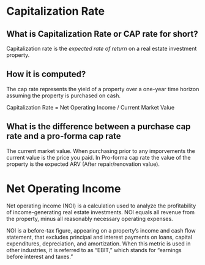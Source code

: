 # Capitalization Rate

## What is Capitalization Rate or CAP rate for short?

Capitalization rate is the _expected rate of return_ on a real estate investment property.

## How it is computed?

The cap rate represents the yield of a property over a one-year time horizon assuming the property is purchased on cash.

Capitalization Rate = Net Operating Income / Current Market Value

## What is the difference between a purchase cap rate and a pro-forma cap rate

The current market value. When purchasing prior to any imporvements the current value is the price you paid.
In Pro-forma cap rate the value of the property is the expected ARV (After repair/renovation value).

# Net Operating Income

Net operating income (NOI) is a calculation used to analyze the profitability of income-generating real estate investments. NOI equals all revenue from the property, minus all reasonably necessary operating expenses.

NOI is a before-tax figure, appearing on a property’s income and cash flow statement, that excludes principal and interest payments on loans, capital expenditures, depreciation, and amortization. When this metric is used in other industries, it is referred to as “EBIT,” which stands for “earnings before interest and taxes.”

